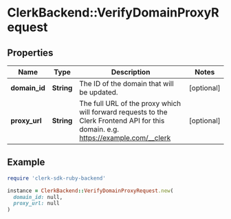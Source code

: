 # ClerkBackend::VerifyDomainProxyRequest

## Properties

| Name | Type | Description | Notes |
| ---- | ---- | ----------- | ----- |
| **domain_id** | **String** | The ID of the domain that will be updated. | [optional] |
| **proxy_url** | **String** | The full URL of the proxy which will forward requests to the Clerk Frontend API for this domain. e.g. https://example.com/__clerk | [optional] |

## Example

```ruby
require 'clerk-sdk-ruby-backend'

instance = ClerkBackend::VerifyDomainProxyRequest.new(
  domain_id: null,
  proxy_url: null
)
```


